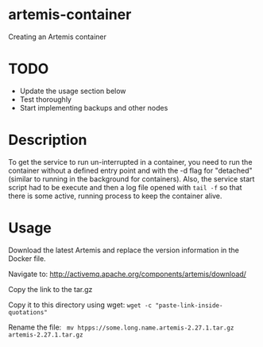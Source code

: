 # artemis-container
Creating an Artemis container

# TODO
 - Update the usage section below
 - Test thoroughly
 - Start implementing backups and other nodes

# Description
To get the service to run un-interrupted in a container, you need to run the container without a defined entry point and with the -d flag for "detached" (similar to running in the background for containers).
Also, the service start script had to be execute and then a log file opened with ```tail -f``` so that there is some active, running process to keep the container alive.

# Usage
Download the latest Artemis and replace the version information in the Docker file.

Navigate to: http://activemq.apache.org/components/artemis/download/

Copy the link to the tar.gz

Copy it to this directory using wget:
```wget -c "paste-link-inside-quotations"```

Rename the file: 
``` mv htpps://some.long.name.artemis-2.27.1.tar.gz artemis-2.27.1.tar.gz```
